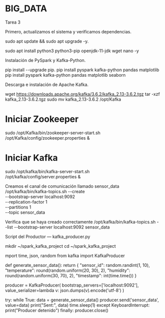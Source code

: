 # BIG_DATA


Tarea 3

Primero, actualizamos el sistema y verificamos dependencias.


  sudo apt update && sudo apt upgrade -y.
  
  sudo apt install python3 python3-pip openjdk-11-jdk wget nano -y


Instalación de PySpark y Kafka-Python.


  pip install --upgrade pip.
  pip install pyspark kafka-python pandas matplotlib
  pip install pyspark kafka-python pandas matplotlib seaborn

  
Descarga e instalación de Apache Kafka.

wget https://downloads.apache.org/kafka/3.6.2/kafka_2.13-3.6.2.tgz
tar -xzf kafka_2.13-3.6.2.tgz
sudo mv kafka_2.13-3.6.2 /opt/Kafka


# Iniciar Zookeeper
sudo /opt/Kafka/bin/zookeeper-server-start.sh /opt/Kafka/config/zookeeper.properties &

# Iniciar Kafka
sudo /opt/kafka/bin/kafka-server-start.sh /opt/kafka/config/server.properties &


Creamos el canal de comunicación llamado sensor_data
/opt/kafka/bin/kafka-topics.sh --create \
--bootstrap-server localhost:9092 \
--replication-factor 1 \
--partitions 1 \
--topic sensor_data



Verifica que se haya creado correctamente
/opt/kafka/bin/kafka-topics.sh --list --bootstrap-server localhost:9092
sensor_data

Script del Productor — kafka_producer.py

mkdir ~/spark_kafka_project
cd ~/spark_kafka_project

mport time, json, random
from kafka import KafkaProducer

def generate_sensor_data():
    return {
        "sensor_id": random.randint(1, 10),
        "temperature": round(random.uniform(20, 30), 2),
        "humidity": round(random.uniform(30, 70), 2),
        "timestamp": int(time.time())
    }

producer = KafkaProducer(
    bootstrap_servers=['localhost:9092'],
    value_serializer=lambda v: json.dumps(v).encode('utf-8')
)

try:
    while True:
        data = generate_sensor_data()
        producer.send('sensor_data', value=data)
        print("Sent:", data)
        time.sleep(1)
except KeyboardInterrupt:
    print("Producer detenido")
finally:
    producer.close()

  
  

